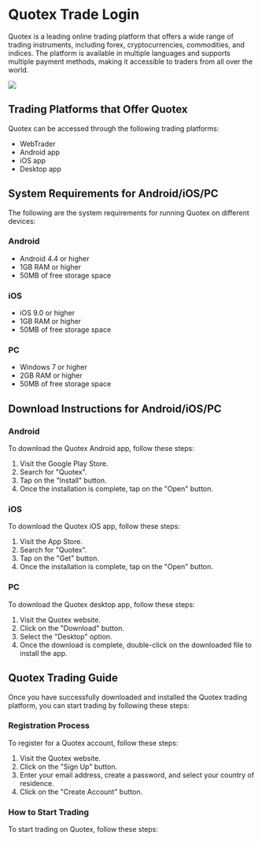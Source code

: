 # Quotex Trade Login

Quotex is a leading online trading platform that offers a wide range of
trading instruments, including forex, cryptocurrencies, commodities, and
indices. The platform is available in multiple languages and supports
multiple payment methods, making it accessible to traders from all over
the world.

[![](https://static.quotex.io/files/3_en/300_250.jpg)](https://traff.sbs/brokerqxlid)

## Trading Platforms that Offer Quotex

Quotex can be accessed through the following trading platforms:

-   WebTrader
-   Android app
-   iOS app
-   Desktop app

## System Requirements for Android/iOS/PC

The following are the system requirements for running Quotex on
different devices:

### Android

-   Android 4.4 or higher
-   1GB RAM or higher
-   50MB of free storage space

### iOS

-   iOS 9.0 or higher
-   1GB RAM or higher
-   50MB of free storage space

### PC

-   Windows 7 or higher
-   2GB RAM or higher
-   50MB of free storage space

## Download Instructions for Android/iOS/PC

### Android

To download the Quotex Android app, follow these steps:

1.  Visit the Google Play Store.
2.  Search for "Quotex".
3.  Tap on the "Install" button.
4.  Once the installation is complete, tap on the "Open" button.

### iOS

To download the Quotex iOS app, follow these steps:

1.  Visit the App Store.
2.  Search for "Quotex".
3.  Tap on the "Get" button.
4.  Once the installation is complete, tap on the "Open" button.

### PC

To download the Quotex desktop app, follow these steps:

1.  Visit the Quotex website.
2.  Click on the "Download" button.
3.  Select the "Desktop" option.
4.  Once the download is complete, double-click on the downloaded file
    to install the app.

## Quotex Trading Guide

Once you have successfully downloaded and installed the Quotex trading
platform, you can start trading by following these steps:

### Registration Process

To register for a Quotex account, follow these steps:

1.  Visit the Quotex website.
2.  Click on the "Sign Up" button.
3.  Enter your email address, create a password, and select your country
    of residence.
4.  Click on the "Create Account" button.

### How to Start Trading

To start trading on Quotex, follow these steps:


